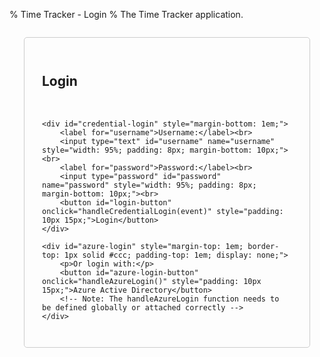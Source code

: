 % Time Tracker - Login
% The Time Tracker application.

<div id="login-form" style="padding: 2em; border: 1px solid #ccc; border-radius: 5px; max-width: 400px; margin: 2em auto;">
    <h2>Login</h2>
    <div id="login-status" style="color: red; margin-bottom: 15px; font-weight: bold; padding: 8px; border-radius: 4px;"></div>

    <div id="credential-login" style="margin-bottom: 1em;">
        <label for="username">Username:</label><br>
        <input type="text" id="username" name="username" style="width: 95%; padding: 8px; margin-bottom: 10px;"><br>
        <label for="password">Password:</label><br>
        <input type="password" id="password" name="password" style="width: 95%; padding: 8px; margin-bottom: 10px;"><br>
        <button id="login-button" onclick="handleCredentialLogin(event)" style="padding: 10px 15px;">Login</button>
    </div>

    <div id="azure-login" style="margin-top: 1em; border-top: 1px solid #ccc; padding-top: 1em; display: none;">
        <p>Or login with:</p>
        <button id="azure-login-button" onclick="handleAzureLogin()" style="padding: 10px 15px;">Azure Active Directory</button> 
        <!-- Note: The handleAzureLogin function needs to be defined globally or attached correctly -->
    </div>
</div>

<script>
// Add polyfill for window.crypto.randomUUID if not available
if (!window.crypto.randomUUID) {
    window.crypto.randomUUID = function() {
        // Create a UUID v4 implementation
        return 'xxxxxxxx-xxxx-4xxx-yxxx-xxxxxxxxxxxx'.replace(/[xy]/g, function(c) {
            const r = Math.random() * 16 | 0;
            const v = c === 'x' ? r : (r & 0x3 | 0x8);
            return v.toString(16);
        });
    };
    console.log('Added polyfill for window.crypto.randomUUID');
}

// Add to immediately check for Azure config
(async function checkAzureConfig() {
    console.log("Immediately checking Azure AD configuration...");
    const azureLoginSection = document.getElementById('azure-login');
    
    try {
        // Fetch the configuration directly
        const response = await fetch('/timetagger/api/v2/public_auth_config');
        if (!response.ok) {
            throw new Error(`Failed to fetch auth config: ${response.status} ${await response.text()}`);
        }
        
        const config = await response.json();
        console.log("Azure AD Config:", config);
        
        // Update UI based on configuration
        if (azureLoginSection) {
            if (config.azure_auth_enabled === true && 
                config.azure_client_id && 
                config.azure_tenant_id && 
                config.azure_redirect_uri) {
                
                console.log("Azure AD is enabled and properly configured");
                // Show with a slight delay to ensure DOM is fully loaded
                setTimeout(() => {
                    azureLoginSection.style.display = 'block';
                }, 300);
            } else {
                console.log("Azure AD is disabled or improperly configured");
                azureLoginSection.style.display = 'none';
                
                // Clear any Azure AD related localStorage items
                localStorage.removeItem('azure_access_token');
                localStorage.removeItem('azure_id_token');
                localStorage.removeItem('azure_refresh_token');
                localStorage.removeItem('azure_token_expiration');
                localStorage.removeItem('azure_username');
                localStorage.removeItem('azure_auth_state');
                localStorage.removeItem('azure_original_page');
                localStorage.removeItem('azure_webtoken_azure');
            }
        }
    } catch (error) {
        console.error("Error checking Azure AD config:", error);
        // Hide Azure login section on error
        if (azureLoginSection) {
            azureLoginSection.style.display = 'none';
        }
    }
})();

// Remove placeholder window variables - config will come from API
// window.AZURE_CLIENT_ID = '{{ timetagger_azure_client_id }}';
// window.AZURE_TENANT_ID = '{{ timetagger_azure_tenant_id }}';
// window.AZURE_REDIRECT_URI = '{{ timetagger_azure_redirect_uri }}';
// window.AZURE_CLIENT_SECRET = '{{ timetagger_azure_client_secret }}';

// Azure AD auth handler class definition - MOVED TO TOP
class AzureAuthHandler {
    constructor(config) {
        this.config = config;
    }
    
    async login() {
        try {
            // Validate configuration
            if (!this.config.clientId) {
                throw new Error('Azure AD client ID is not configured');
            }
            if (!this.config.tenantId) {
                throw new Error('Azure AD tenant ID is not configured');
            }
            
            // Store the original page URL
            const originalPage = document.referrer || '/timetagger/app/';
            localStorage.setItem("azure_original_page", originalPage);
            
            // Generate state for CSRF protection (with polyfill support)
            const state = window.crypto.randomUUID();
            localStorage.setItem("azure_auth_state", state);
            
            // Build authorization URL
            const authUrl = `${this.config.authority}/oauth2/v2.0/authorize`;
            const params = {
                client_id: this.config.clientId,
                response_type: "code",
                redirect_uri: this.config.redirectUri,
                response_mode: "query",
                scope: this.config.scope,
                state: state
            };
            
            // Redirect to Azure AD login
            window.location.href = authUrl + "?" + Object.entries(params)
                .map(([k, v]) => `${k}=${encodeURIComponent(v)}`)
                .join("&");
            
        } catch (error) {
            console.error("Azure AD login failed:", error);
            updateStatus('Azure AD login failed: ' + error.message, 'error');
            throw error;
        }
    }
    
    async handleCallback(code, state) {
        console.log("Processing authorization code with state validation");
        
        // Check if the state matches
        const storedState = localStorage.getItem('azure_auth_state');
        console.log("State validation:", {
            receivedState: state,
            storedState: storedState,
            matches: state === storedState,
            hasStoredState: !!storedState
        });
        
        if (!code || !state) {
            console.error("handleCallback called without code or state argument", {
                hasCode: !!code,
                hasState: !!state
            });
            this.updateStatus('Azure AD authentication failed - missing params', 'error');
            return;
        }
        
        if (state !== storedState) {
            console.error("State mismatch - possible CSRF attack", {
                receivedState: state,
                storedState: storedState
            });
            this.updateStatus('Azure AD authentication failed - state mismatch', 'error');
            return;
        }
        
        try {
            console.log("Preparing to exchange code for tokens", {
                redirectUri: this.config.redirectUri,
                clientId: this.config.clientId,
                hasClientSecret: !!this.config.clientSecret,
                scope: this.config.scope,
                authority: this.config.authority
            });
            
            const tokenData = {
                code: code,
                redirect_uri: this.config.redirectUri,
                client_id: this.config.clientId,
                client_secret: this.config.clientSecret,
                scope: this.config.scope,
                grant_type: 'authorization_code'
            };
            
            console.log("Token exchange request payload:", {
                ...tokenData,
                client_secret: '[REDACTED]'
            });
            
            try {
                console.log("Sending token exchange request to:", '/timetagger/api/v2/token_exchange');
                const response = await fetch('/timetagger/api/v2/token_exchange', {
                    method: 'POST',
                    headers: {
                        'content-type': 'application/json'
                    },
                    body: JSON.stringify(tokenData)
                });
                
                console.log("Token exchange response:", {
                    status: response.status,
                    statusText: response.statusText,
                    headers: Object.fromEntries(response.headers)
                });
                
                if (!response.ok) {
                    const errorText = await response.text();
                    console.error("Token exchange failed:", {
                        status: response.status,
                        statusText: response.statusText,
                        error: errorText
                    });
                    this.updateStatus('Azure AD authentication failed - token exchange error', 'error');
                    return;
                }
                
                const tokens = await response.json();
                console.log("Token exchange successful", {
                    hasAccessToken: !!tokens.access_token,
                    hasIdToken: !!tokens.id_token,
                    hasRefreshToken: !!tokens.refresh_token,
                    expiresIn: tokens.expires_in
                });
                
                // Process and store tokens
                await this.processTokens(tokens);
                
            } catch (error) {
                console.error('Error during token exchange:', error);
                this.updateStatus('Azure AD authentication failed - error during token exchange', 'error');
                throw error;
            }
        } catch (error) {
            console.error('Error during callback processing:', error);
            this.updateStatus('Azure AD authentication failed - error during token exchange', 'error');
            throw error;
        }
    }

    // Process and store tokens received from the token exchange
    async processTokens(tokens) {
        console.log('Processing tokens from token exchange');
        
        // Store the tokens
        if (tokens.access_token) {
            localStorage.setItem('azure_access_token', tokens.access_token);
            console.log('Access token stored');
        }
        
        if (tokens.id_token) {
            // Parse the ID token to extract user information
            try {
                const idTokenParts = tokens.id_token.split('.');
                const payload = JSON.parse(atob(idTokenParts[1]));
                console.log('ID token parsed', {
                    username: payload.preferred_username || payload.email,
                    name: payload.name,
                    exp: new Date(payload.exp * 1000).toLocaleString()
                });
                
                // Validate token expiration
                const now = Math.floor(Date.now() / 1000);
                if (payload.exp && payload.exp < now) {
                    console.error('ID token is expired', {
                        expiration: new Date(payload.exp * 1000).toLocaleString(),
                        now: new Date(now * 1000).toLocaleString()
                    });
                    this.updateStatus('Azure AD authentication failed - token is expired', 'error');
                    return;
                }
                
                // Store the ID token and username
                localStorage.setItem('azure_id_token', tokens.id_token);
                localStorage.setItem('azure_username', payload.preferred_username || payload.email);
                
                // Set token expiration time
                if (payload.exp) {
                    localStorage.setItem('azure_token_expiration', payload.exp);
                }
                
                // Update token status display
                this.updateTokenStatus();
            } catch (error) {
                console.error('Error parsing ID token:', error);
                this.updateStatus('Error processing Azure AD token', 'error');
                return;
            }
        } else {
            console.error('No ID token received from token exchange');
            this.updateStatus('Azure AD authentication failed - no ID token received', 'error');
            return;
        }
        
        // Now use the global getTimeTaggerToken function
        this.updateStatus('Getting TimeTagger token...', 'info');
        try {
            const ttToken = await getTimeTaggerToken();
            if (ttToken) {
                // Get the original page URL or default to the app page
                const originalPage = localStorage.getItem('azure_original_page') || '/timetagger/app/';
                console.log(`Will redirect to: ${originalPage}`);
                
                // Clean up the original page from storage
                localStorage.removeItem('azure_original_page');
                localStorage.removeItem('azure_auth_state');
                
                // Show success message before redirect
                this.updateStatus('Login successful! Redirecting...', 'success');
                
                // Redirect after a short delay
                setTimeout(() => {
                    window.location.href = originalPage;
                }, 1000);
            } else {
                this.updateStatus('Failed to get TimeTagger token', 'error');
            }
        } catch (error) {
            console.error('Error getting TimeTagger token:', error);
            this.updateStatus(`Authentication failed: ${error.message}`, 'error');
        }
    }
    
    // Update the token status display
    updateTokenStatus() {
        // Function is now a no-op since token status elements have been removed
        console.log('Token status display has been disabled');
    }
    
    // Update the TimeTagger token status display
    updateTimeTaggerTokenStatus() {
        // Function is now a no-op since token status elements have been removed
        console.log('TimeTagger token status display has been disabled');
    }

    // Authenticate with TimeTagger using username from Azure AD
    async authenticateWithTimeTagger(username, accessToken) {
        console.log(`Authenticating with TimeTagger as: ${username}`);
        
        try {
            // Base64 encode the auth info
            const authInfo = {
                method: 'azure',
                username: username,
                access_token: accessToken
            };
            
            const authInfoStr = JSON.stringify(authInfo);
            const authInfoBase64 = btoa(authInfoStr);
            
            console.log('Sending authentication request to TimeTagger');
            
            // Send authentication request
            const response = await fetch('/timetagger/api/v2/bootstrap_authentication', {
                method: 'POST',
                body: authInfoBase64
            });
            
            if (!response.ok) {
                const errorText = await response.text();
                console.error(`TimeTagger authentication failed: ${errorText}`);
                this.updateStatus('TimeTagger authentication failed', 'error');
                return;
            }
            
            const data = await response.json();
            
            if (data && data.token) {
                console.log('TimeTagger authentication successful, token received');
                
                // Store the token using tools.js
                if (typeof window.tools?.set_auth_info_from_token === 'function') {
                    window.tools.set_auth_info_from_token(data.token);
                    console.log('Token stored successfully');
                    
                    // Update status and redirect
                    this.updateStatus('Authentication successful, redirecting...', 'success');
                    
                    // Get the original page URL or default to the app page
                    const originalPage = localStorage.getItem('azure_original_page') || '/timetagger/app/';
                    console.log(`Will redirect to: ${originalPage}`);
                    
                    // Clean up the original page from storage
                    localStorage.removeItem('azure_original_page');
                    
                    // Short delay to ensure token is stored and status is shown
                    setTimeout(() => {
                        console.log('Redirecting to:', originalPage);
                        window.location.href = originalPage;
                    }, 1000);
                } else {
                    console.error('tools.set_auth_info_from_token not available');
                    this.updateStatus('Error storing authentication token', 'error');
                }
            } else {
                console.error('No token received from TimeTagger');
                this.updateStatus('No token received from TimeTagger', 'error');
            }
        } catch (error) {
            console.error('Error during TimeTagger authentication:', error);
            this.updateStatus('Error during TimeTagger authentication', 'error');
        }
    }

    // Update status message with type (success, error, info)
    updateStatus(message, type = 'info') {
        const statusElement = document.getElementById('login-status');
        if (statusElement) {
            statusElement.textContent = message;
            
            // Set styling based on message type
            if (type === 'error') {
                statusElement.style.backgroundColor = '#ffebee';
                statusElement.style.color = '#c62828';
                statusElement.style.border = '1px solid #ef9a9a';
            } else if (type === 'success') {
                statusElement.style.backgroundColor = '#e8f5e9';
                statusElement.style.color = '#2e7d32';
                statusElement.style.border = '1px solid #a5d6a7';
            } else {
                statusElement.style.backgroundColor = '#e3f2fd';
                statusElement.style.color = '#1565c0';
                statusElement.style.border = '1px solid #90caf9';
            }
            
            // Keep message displayed
            statusElement.style.display = 'block';
        }
        
        console.log(`Status update (${type}):`, message);
    }

    // Get a TimeTagger token using the Azure AD tokens
    async getTimeTaggerToken() {
        try {
            const azureIdToken = localStorage.getItem('azure_id_token');
            const azureAccessToken = localStorage.getItem('azure_access_token');
            
            if (!azureIdToken) {
                throw new Error('Azure ID token not found');
            }
            
            console.log('Getting TimeTagger token with Azure tokens...');
            updateStatus('Authenticating with TimeTagger...', 'info');
            
            // Prepare the auth data
            const authData = {
                method: 'azure',
                id_token: azureIdToken,
                access_token: azureAccessToken || null
            };
            
            // Get username from ID token if possible
            try {
                const [, payload] = azureIdToken.split('.');
                const decodedPayload = JSON.parse(atob(payload));
                authData.username = decodedPayload.preferred_username || decodedPayload.email;
            } catch (e) {
                console.warn('Could not extract username from ID token', e);
            }
            
            console.log('Auth data prepared:', {
                ...authData,
                id_token: authData.id_token ? authData.id_token.substring(0, 20) + '...' : null,
                access_token: authData.access_token ? authData.access_token.substring(0, 20) + '...' : null
            });
            
            // Base64 encode the auth data
            const authDataStr = JSON.stringify(authData);
            const encoder = new TextEncoder();
            const authDataBytes = encoder.encode(authDataStr);
            const authDataBase64 = btoa(String.fromCharCode.apply(null, authDataBytes));
            
            // Call the backend to get a TimeTagger token
            const response = await fetch('/timetagger/api/v2/bootstrap_authentication', {
                method: 'POST',
                headers: {
                    'Accept': 'application/json',
                    'Content-Type': 'application/octet-stream'
                },
                body: authDataBase64
            });
            
            if (!response.ok) {
                const errorText = await response.text();
                console.error('Failed to get TimeTagger token:', {
                    status: response.status,
                    statusText: response.statusText,
                    error: errorText
                });
                throw new Error(`Failed to get TimeTagger token: ${errorText || response.statusText}`);
            }
            
            const data = await response.json();
            if (!data.token) {
                throw new Error('No token received in response');
            }
            
            // Store the token and authentication info
            localStorage.setItem('timetagger_auth_token', data.token);
            
            // Extract the payload from the token
            const [, tokenPayload] = data.token.split('.');
            const decodedToken = JSON.parse(atob(tokenPayload));
            
            // Create and store the auth info
            const authInfo = {
                method: 'azure',
                username: decodedToken.username || authData.username,
                email: authData.username, // Use the email/username from Azure
                is_admin: decodedToken.is_admin
            };
            
            localStorage.setItem('timetagger_auth_info', JSON.stringify(authInfo));
            console.log('TimeTagger token and auth info stored successfully');
            
            updateStatus('Authentication successful', 'success');
            return data.token;
        } catch (error) {
            console.error('Error getting TimeTagger token:', error);
            updateStatus(`Authentication failed: ${error.message}`, 'error');
            return null;
        }
    }
}

// Single azureConfig declaration with empty initial values
const azureConfig = {
    clientId: '',
    tenantId: '',
    redirectUri: '', // Will be set from backend config
    
    get authority() {
        if (!this.tenantId) {
            console.warn('Azure AD tenant ID is not configured.');
            return '';
        }
        return `https://login.microsoftonline.com/${this.tenantId}`;
    },
    get scope() {
        if (!this.clientId) {
            console.warn('Azure AD client ID is not configured.');
            return 'openid profile email';
        }
        return `openid profile email ${this.clientId}/.default`;
    }
};

// Azure AD auth handler - instantiate with initial empty config
const azureAuthHandler = new AzureAuthHandler(azureConfig);

// Log the initial (empty) config state
console.log("Azure Config Initial Structure:", azureConfig);

// Initialize on page load
window.addEventListener('load', async function() {
    const statusEl = document.getElementById('login-status');
    const credentialLoginButton = document.getElementById('login-button');
    const azureLoginSection = document.getElementById('azure-login');
    const azureLoginButton = document.getElementById('azure-login-button');

    // Check URL for error parameters
    const urlParams = new URLSearchParams(window.location.search);
    const error = urlParams.get('error');
    const errorMsg = urlParams.get('error_msg');
    
    // Display error message if present in URL parameters
    if (error || errorMsg) {
        updateStatus(errorMsg || "Authentication failed: " + error, 'error');
    }

    // Hide Azure section initially
    if(azureLoginSection) azureLoginSection.style.display = 'none';

    try {
        if (statusEl) statusEl.textContent = 'Loading scripts and configuration...';
        
        // Load required scripts first
        await loadScriptSequentially([
            '/timetagger/app/tools.js',       
            '/timetagger/app/utils.js',      
            '/timetagger/app/dt.js',         
            '/timetagger/app/stores.js',     
            '/timetagger/app/dialogs.js',    
            '/timetagger/app/front.js'       
        ]);

        // Wait for scripts to initialize
        if (statusEl) statusEl.textContent = 'Initializing tools...';
        await waitForScripts();

        // Fetch public auth config from our new API endpoint
        if (statusEl) statusEl.textContent = 'Fetching authentication configuration...';
        try {
            const response = await fetch('/timetagger/api/v2/public_auth_config');
            if (!response.ok) {
                throw new Error(`Failed to fetch auth config: ${response.status} ${await response.text()}`);
            }
            
            const publicAuthConfig = await response.json();
            console.log("Public Auth Config fetched:", publicAuthConfig);
            
            // Update azureConfig with values from the API
            if (publicAuthConfig.azure_auth_enabled) {
                azureConfig.clientId = publicAuthConfig.azure_client_id;
                azureConfig.tenantId = publicAuthConfig.azure_tenant_id;
                azureConfig.redirectUri = publicAuthConfig.azure_redirect_uri;
                
                // Update UI for Azure login
                if (azureLoginSection) {
                    if (azureConfig.clientId && azureConfig.tenantId && azureConfig.redirectUri) {
                        console.log("WINDOW LOAD: Azure AD enabled with valid configuration");
                        azureLoginSection.style.display = 'block';
                        if (azureLoginButton) azureLoginButton.disabled = false;
                    } else {
                        console.warn('Azure AD is enabled but configuration is incomplete:', publicAuthConfig);
                        azureLoginSection.innerHTML = '<p>Azure AD login is enabled but not fully configured.</p>';
                        azureLoginSection.style.display = 'block';
                    }
                }
            } else {
                console.log("WINDOW LOAD: Azure AD auth is disabled via backend config.");
                if (azureLoginSection) {
                    console.log("WINDOW LOAD: Hiding Azure login section");
                    azureLoginSection.style.display = 'none';
                }
                
                // Clear any Azure AD related localStorage items when disabled
                localStorage.removeItem('azure_access_token');
                localStorage.removeItem('azure_id_token');
                localStorage.removeItem('azure_refresh_token');
                localStorage.removeItem('azure_token_expiration');
                localStorage.removeItem('azure_username');
                localStorage.removeItem('azure_auth_state');
                localStorage.removeItem('azure_original_page');
                localStorage.removeItem('azure_webtoken_azure');
                console.log("WINDOW LOAD: Cleared all Azure AD related localStorage items");
            }
            
            if (statusEl) {
                statusEl.textContent = 'Configuration loaded successfully';
                setTimeout(() => { 
                    if (statusEl.textContent === 'Configuration loaded successfully') 
                        statusEl.textContent = ''; 
                }, 2000);
            }
            
        } catch (error) {
            console.error('Error fetching auth config:', error);
            if (statusEl) statusEl.textContent = `Failed to load auth configuration: ${error.message}`;
            if (azureLoginSection) azureLoginSection.style.display = 'none';
        }

        // --- Setup global login handlers --- 
        window.handleAzureLogin = async function() {
            if (!azureConfig.clientId || !azureConfig.tenantId) {
                 alert("Azure AD is not configured correctly.");
                 return;
            }
            try {
                // Use the globally defined azureAuthHandler instance (which now has updated config)
                await azureAuthHandler.login(); 
            } catch (error) {
                console.error('Login failed:', error);
                alert(`Login failed: ${error.message}`);
            }
        };

        // --- Handle potential Azure callback --- 
        const urlParams = new URLSearchParams(window.location.search);
        const initialCode = urlParams.get('code');
        const initialState = urlParams.get('state');
        const error = urlParams.get('error');
        const errorDescription = urlParams.get('error_description');

        console.log("Checking for Azure AD callback parameters:", {
            hasCode: !!initialCode,
            hasState: !!initialState,
            error,
            errorDescription,
            currentConfig: {
                clientId: azureConfig.clientId,
                tenantId: azureConfig.tenantId,
                redirectUri: azureConfig.redirectUri,
                authority: azureConfig.authority,
                scope: azureConfig.scope
            }
        });

        if (error) {
            console.error(`Azure AD Callback Error: ${error} - ${errorDescription}`);
            updateStatus(`Azure AD login failed: ${errorDescription || error}`, 'error');
        } else if (initialCode && initialState) {
            // Only handle callback if Azure AD is enabled according to public config
            if (publicAuthConfig?.azure_auth_enabled && azureConfig.clientId && azureConfig.tenantId) {
                console.log("Processing Azure AD callback with config:", {
                    clientId: azureConfig.clientId,
                    tenantId: azureConfig.tenantId,
                    redirectUri: azureConfig.redirectUri,
                    authority: azureConfig.authority
                });
                
                if (statusEl) statusEl.textContent = 'Processing Azure AD login...';
                if (azureLoginButton) azureLoginButton.disabled = true;
                if (credentialLoginButton) credentialLoginButton.disabled = true;
                
                try {
                    // Process callback - handler uses updated azureConfig
                    await azureAuthHandler.handleCallback(initialCode, initialState);
                } catch (error) {
                    console.error("Error during Azure AD callback processing:", error);
                    if (statusEl) statusEl.textContent = `Azure AD login failed: ${error.message}`;
                    // Re-enable buttons on error
                    if (azureLoginButton) azureLoginButton.disabled = false;
                    if (credentialLoginButton) credentialLoginButton.disabled = false;
                }
            } else {
                console.warn("Callback detected but Azure AD is not properly configured:", {
                    enabled: publicAuthConfig?.azure_auth_enabled,
                    hasClientId: !!azureConfig.clientId,
                    hasTenantId: !!azureConfig.tenantId,
                    config: azureConfig
                });
                updateStatus("Login callback ignored; Azure AD not properly configured.", "error");
            }
        } else {
            // Not in a callback state, enable buttons if needed
            console.log("Not in callback mode.");
            if (credentialLoginButton) credentialLoginButton.disabled = false;
            // Azure button enablement is handled above based on publicAuthConfig
        }

    } catch (error) {
        console.error('Initialization failed:', error);
        if (statusEl) {
            statusEl.textContent = `Failed to initialize: ${error.message}. Please check console.`;
        }
        // Ensure buttons are usable if init fails
        if (credentialLoginButton) credentialLoginButton.disabled = false; 
        if (azureLoginButton) azureLoginButton.disabled = false; // Consider context
    }
});

// Function to load scripts sequentially
async function loadScriptSequentially(scripts) {
    for (const script of scripts) {
        try {
            console.log('Loading script:', script);
            await new Promise((resolve, reject) => {
                const scriptEl = document.createElement('script');
                scriptEl.src = script;
                scriptEl.onload = () => {
                    console.log('Successfully loaded:', script);
                    resolve();
                };
                scriptEl.onerror = (event) => {
                    console.error('Failed to load script:', script, event);
                    reject(new Error(`Failed to load script: ${script} (${event.type})`));
                };
                document.head.appendChild(scriptEl);
            });
            
            // Add a small delay after loading dt.js to ensure it's initialized
            if (script.includes('dt.js')) {
                await new Promise(resolve => setTimeout(resolve, 200));
            }
        } catch (error) {
            console.error('Script loading error:', error);
            const statusEl = document.getElementById('status');
            if (statusEl) {
                statusEl.textContent = `Failed to load script: ${error.message}`;
            }
            throw error;
        }
    }
}

// Function to check if scripts are loaded
async function waitForScripts() {
    // Wait for tools to be available
    let attempts = 0;
    while (!window.tools && attempts < 50) {
        await new Promise(resolve => setTimeout(resolve, 100));
        attempts++;
    }
    if (!window.tools) {
        throw new Error('Failed to initialize tools');
    }
}

// Function to check token status - KEPT FOR NOW, BUT NOT CALLED ON LOAD
function checkTokenStatus() {
    console.log('Token status check function is now disabled');
    // This function is retained but not used since the token status elements were removed
}

// Helper function to log to both console and debug display
function debugLog(message, type = 'info') {
    // Log to console
    console.log(message);
    
    // Log to debug display
    const debugOutput = document.getElementById('debug-output');
    if (debugOutput) {
        const entry = document.createElement('div');
        entry.className = `debug-entry ${type}`;
        entry.textContent = `${new Date().toISOString().slice(11, 23)} [${type.toUpperCase()}] ${message}`;
        debugOutput.appendChild(entry);
        
        // Auto-scroll to bottom
        debugOutput.scrollTop = debugOutput.scrollHeight;
        
        // Show debug container if hidden
        const debugContainer = document.getElementById('debug-container');
        if (debugContainer) {
            debugContainer.style.display = 'block';
        }
    }
}

// Add local login handler
async function handleLocalLogin() {
    try {
        const username = document.getElementById('local-username').value.trim();
        const password = document.getElementById('local-password').value.trim();
        
        if (!username || !password) {
            const statusEl = document.getElementById('login-status');
            if (statusEl) {
                statusEl.textContent = 'Please enter both username and password';
                statusEl.style.color = 'red';
            }
            return;
        }
        
        // Base64 encode the auth info for local login
        const authInfo = {
            method: 'usernamepassword',
            username: username,
            password: password
        };
        const authInfoStr = JSON.stringify(authInfo);
        const authInfoBase64 = btoa(authInfoStr);
        
        console.log('Sending local authentication request');
        
        // Send authentication request
        const response = await fetch('/timetagger/api/v2/bootstrap_authentication', {
            method: 'POST',
            body: authInfoBase64
        });
        
        if (!response.ok) {
            const errorText = await response.text();
            console.error(`Local authentication failed: ${errorText}`);
            const statusEl = document.getElementById('login-status');
            if (statusEl) statusEl.textContent = 'Local authentication failed: Invalid credentials';
            return;
        }
        
        const data = await response.json();
        
        if (data && data.token) {
            console.log('Local authentication successful');
            
            // Store the token using tools.js
            if (typeof window.tools?.set_auth_info_from_token === 'function') {
                window.tools.set_auth_info_from_token(data.token);
                console.log('Token stored successfully');
                
                // Redirect to app
                window.location.href = '/timetagger/app/';
            } else {
                console.error('tools.set_auth_info_from_token not available');
                const statusEl = document.getElementById('login-status');
                if (statusEl) statusEl.textContent = 'Error storing authentication token';
            }
        }
    } catch (error) {
        console.error('Local login failed:', error);
        const statusEl = document.getElementById('login-status');
        if (statusEl) statusEl.textContent = `Local login failed: ${error.message}`;
    }
}

// Function to toggle local login form visibility
function toggleLocalLoginForm() {
    const form = document.getElementById('local-login-form');
    if (form.style.display === 'none' || !form.style.display) {
        form.style.display = 'block';
    } else {
        form.style.display = 'none';
    }
}

// Handle logout message
function showLogoutMessage() {
    const urlParams = new URLSearchParams(window.location.search);
    const message = urlParams.get('message');
    
    if (message === 'logged_out') {
        const messageDiv = document.createElement('div');
        messageDiv.className = 'status-message success';
        messageDiv.innerHTML = '<i class="fas fa-check-circle"></i> You have been successfully logged out.';
        
        // Insert at the top of the content
        const content = document.querySelector('#main-content');
        content.insertBefore(messageDiv, content.firstChild);
        
        // Remove the message parameter from URL
        const newUrl = window.location.pathname;
        window.history.replaceState({}, document.title, newUrl);
        
        // Fade out the message after 5 seconds
        setTimeout(() => {
            messageDiv.style.opacity = '0';
            setTimeout(() => messageDiv.remove(), 1000);
        }, 5000);
    }
}

// Call this when the page loads
window.addEventListener('load', showLogoutMessage);

// Ensure tools.js is loaded or provide a placeholder if needed
window.tools = window.tools || {
    set_auth_info_from_token: function(token) {
        localStorage.setItem('timetagger_auth_token', token);
        console.log("Auth token stored in localStorage (placeholder).");
    }
};

// Helper function to update status messages
function updateStatus(message, type = 'info') {
    const statusEl = document.getElementById('login-status');
    
    // Clear previous styling
    statusEl.style.backgroundColor = '';
    statusEl.style.border = '';
    statusEl.style.padding = '8px';
    statusEl.style.borderRadius = '4px';
    
    // Apply styling based on message type
    if (type === 'error') {
        statusEl.style.color = 'white';
        statusEl.style.backgroundColor = '#dc3545';
        statusEl.style.border = '1px solid #c82333';
    } else if (type === 'success') {
        statusEl.style.color = 'white';
        statusEl.style.backgroundColor = '#28a745';
        statusEl.style.border = '1px solid #218838';
    } else if (type === 'warning') {
        statusEl.style.color = '#212529';
        statusEl.style.backgroundColor = '#ffc107';
        statusEl.style.border = '1px solid #e0a800';
    } else {
        statusEl.style.color = 'black';
    }
    
    // Check for "Access denied" message and highlight it specially
    if (message.includes('Access denied')) {
        statusEl.style.color = 'white';
        statusEl.style.backgroundColor = '#dc3545';
        statusEl.style.border = '1px solid #c82333';
        statusEl.style.fontWeight = 'bold';
    }
    
    statusEl.textContent = message;
    statusEl.style.display = message ? 'block' : 'none';
    
    // Validate tokens after status update
    validateTokens();
}

// --- Credential Login Handler ---
async function handleCredentialLogin(event) {
    event.preventDefault();
    
    const username = document.getElementById('username').value;
    const password = document.getElementById('password').value;
    
    if (!username || !password) {
        updateStatus('Please enter both username and password', 'error');
        return;
    }
    
    try {
        // Create auth info object
        const authInfo = {
            method: 'usernamepassword',
            username: username,
            password: password
        };
        
        // Base64 encode the auth info - ensure proper UTF-8 encoding
        const authInfoStr = JSON.stringify(authInfo);
        const encoder = new TextEncoder();
        const authInfoBytes = encoder.encode(authInfoStr);
        const authInfoBase64 = btoa(String.fromCharCode.apply(null, authInfoBytes));
        
        console.log('Sending authentication request...');
        const response = await fetch('/timetagger/api/v2/bootstrap_authentication', {
            method: 'POST',
            headers: {
                'Accept': 'application/json'
            },
            body: authInfoBase64
        });
        
        if (!response.ok) {
            const errorText = await response.text();
            console.error('Authentication failed:', {
                status: response.status,
                statusText: response.statusText,
                error: errorText
            });
            throw new Error(`Authentication failed: ${errorText || response.statusText}`);
        }
        
        const data = await response.json();
        if (!data.token) {
            throw new Error('No token received in response');
        }
        
        // Store the authentication token
        localStorage.setItem('timetagger_auth_token', data.token);
        localStorage.setItem('timetagger_auth_info', JSON.stringify({
            method: 'usernamepassword',
            username: username
        }));
        
        updateStatus('Successfully logged in', 'success');
        validateTokens(); // Validate tokens after successful login
        
        // Redirect after a short delay
        setTimeout(() => {
            window.location.href = '/timetagger/app';
        }, 1000);
    } catch (error) {
        console.error('Login error:', error);
        updateStatus(`Login failed: ${error.message}`, 'error');
        validateTokens(); // Validate tokens even after error
    }
}

// Add token validation function
async function validateTokens() {
    console.log('Token validation is now simplified (UI components removed)');
    
    // Check Azure AD tokens
    try {
        const azureIdToken = localStorage.getItem('azure_id_token');
        const azureAccessToken = localStorage.getItem('azure_access_token');
        
        if (azureIdToken) {
            try {
                const [, payload] = azureIdToken.split('.');
                const decodedPayload = JSON.parse(atob(payload));
                const isValid = Date.now() < decodedPayload.exp * 1000;
                console.log('Azure ID Token:', {
                    username: decodedPayload.preferred_username || 'N/A',
                    expires: new Date(decodedPayload.exp * 1000).toLocaleString(),
                    valid: isValid
                });
            } catch (e) {
                console.error('Error parsing ID Token:', e.message);
            }
        } else {
            console.log('Azure ID Token: Not found');
        }
        
        // Check access token
        if (azureAccessToken) {
            console.log('Azure Access Token: Present');
        } else {
            console.log('Azure Access Token: Not found');
        }
    } catch (e) {
        console.error('Error checking Azure tokens:', e.message);
    }
    
    // Check TimeTagger token
    try {
        const ttToken = localStorage.getItem('timetagger_auth_token');
        const ttAuthInfo = localStorage.getItem('timetagger_auth_info');
        
        if (ttToken) {
            try {
                const [, payload] = ttToken.split('.');
                const decodedPayload = JSON.parse(atob(payload));
                const isValid = Date.now() < decodedPayload.expires * 1000;
                console.log('TimeTagger Token:', {
                    username: decodedPayload.username || 'N/A',
                    admin: decodedPayload.is_admin ? 'Yes' : 'No',
                    expires: new Date(decodedPayload.expires * 1000).toLocaleString(),
                    valid: isValid
                });
            } catch (e) {
                console.error('Error parsing TimeTagger Token:', e.message);
            }
        } else {
            console.log('TimeTagger Token: Not found');
        }
    } catch (e) {
        console.error('Error checking TimeTagger token:', e.message);
    }
}

// Add to the script section
window.addEventListener('load', async () => {
    console.log('Page loaded, validating tokens...');
    await validateTokens();
    
    // Check URL for callback parameters
    const urlParams = new URLSearchParams(window.location.search);
    const code = urlParams.get('code');
    const state = urlParams.get('state');
    
    if (code && state) {
        console.log('Found callback parameters, handling Azure AD callback...');
        try {
            // Get Azure config
            const response = await fetch('/timetagger/api/v2/public_auth_config');
            if (!response.ok) {
                throw new Error('Failed to get Azure AD configuration');
            }
            const config = await response.json();
            
            // Initialize Azure auth handler
            const azureAuth = new AzureAuthHandler({
                clientId: config.azure_client_id,
                tenantId: config.azure_tenant_id,
                redirectUri: config.azure_redirect_uri,
                clientSecret: config.azure_client_secret,
                authority: config.azure_instance || 'https://login.microsoftonline.com/' + config.azure_tenant_id,
                scope: 'openid profile email'
            });
            
            // Handle the callback
            await azureAuth.handleCallback(code, state);
        } catch (error) {
            console.error('Error handling Azure AD callback:', error);
            updateStatus('Failed to handle Azure AD callback: ' + error.message, 'error');
        }
    }
});

// Function to get TimeTagger token from Azure tokens
async function getTimeTaggerToken() {
    try {
        const azureIdToken = localStorage.getItem('azure_id_token');
        const azureAccessToken = localStorage.getItem('azure_access_token');
        
        if (!azureIdToken) {
            throw new Error('Azure ID token not found');
        }
        
        console.log('Getting TimeTagger token with Azure tokens...');
        updateStatus('Authenticating with TimeTagger...', 'info');
        
        // Prepare the auth data
        const authData = {
            method: 'azure',
            id_token: azureIdToken,
            access_token: azureAccessToken || null
        };
        
        // Get username from ID token if possible
        try {
            const [, payload] = azureIdToken.split('.');
            const decodedPayload = JSON.parse(atob(payload));
            authData.username = decodedPayload.preferred_username || decodedPayload.email;
        } catch (e) {
            console.warn('Could not extract username from ID token', e);
        }
        
        console.log('Auth data prepared:', {
            ...authData,
            id_token: authData.id_token ? authData.id_token.substring(0, 20) + '...' : null,
            access_token: authData.access_token ? authData.access_token.substring(0, 20) + '...' : null
        });
        
        // Base64 encode the auth data
        const authDataStr = JSON.stringify(authData);
        const encoder = new TextEncoder();
        const authDataBytes = encoder.encode(authDataStr);
        const authDataBase64 = btoa(String.fromCharCode.apply(null, authDataBytes));
        
        // Call the backend to get a TimeTagger token
        const response = await fetch('/timetagger/api/v2/bootstrap_authentication', {
            method: 'POST',
            headers: {
                'Accept': 'application/json',
                'Content-Type': 'application/octet-stream'
            },
            body: authDataBase64
        });
        
        if (!response.ok) {
            const errorText = await response.text();
            console.error('Failed to get TimeTagger token:', {
                status: response.status,
                statusText: response.statusText,
                error: errorText
            });
            throw new Error(`Failed to get TimeTagger token: ${errorText || response.statusText}`);
        }
        
        const data = await response.json();
        if (!data.token) {
            throw new Error('No token received in response');
        }
        
        // Store the token and authentication info
        localStorage.setItem('timetagger_auth_token', data.token);
        
        // Extract the payload from the token
        const [, tokenPayload] = data.token.split('.');
        const decodedToken = JSON.parse(atob(tokenPayload));
        
        // Create and store the auth info
        const authInfo = {
            method: 'azure',
            username: decodedToken.username || authData.username,
            email: authData.username, // Use the email/username from Azure
            is_admin: decodedToken.is_admin
        };
        
        localStorage.setItem('timetagger_auth_info', JSON.stringify(authInfo));
        console.log('TimeTagger token and auth info stored successfully');
        
        updateStatus('Authentication successful', 'success');
        return data.token;
    } catch (error) {
        console.error('Error getting TimeTagger token:', error);
        updateStatus(`Authentication failed: ${error.message}`, 'error');
        return null;
    }
}

</script>

<div id="debug-container" style="display: none;">
    <div id="debug-output"></div>
</div>

<style>
#debug-container {
    margin-top: 20px;
    padding: 10px;
    background: #f5f5f5;
    border-radius: 4px;
}

#debug-output {
    max-height: 200px;
    overflow-y: auto;
    font-family: monospace;
    font-size: 12px;
    white-space: pre-wrap;
}

.debug-entry {
    padding: 2px 5px;
    border-bottom: 1px solid #ddd;
}

.debug-entry.error {
    color: #d13438;
    background: #fff3f3;
}

.debug-entry.success {
    color: #107c10;
    background: #e6f7e6;
}

.login-container {
    max-width: 400px;
    margin: 100px auto;
    padding: 20px;
    text-align: center;
    background: white;
    border-radius: 8px;
    box-shadow: 0 2px 4px rgba(0,0,0,0.1);
}

.error-message {
    color: #d13438;
    background-color: #fff3f3;
    padding: 10px;
    margin: 10px 0;
    border-radius: 4px;
    border: 1px solid #d13438;
    font-size: 14px;
    display: none;
}

.error-message:not(:empty) {
    display: block;
}

button {
    background-color: #0078d4;
    color: white;
    border: none;
    padding: 12px 24px;
    border-radius: 4px;
    cursor: pointer;
    font-size: 16px;
    margin-top: 20px;
    transition: background-color 0.2s;
}

button:hover:not(:disabled) {
    background-color: #106ebe;
}

button:active:not(:disabled) {
    background-color: #005a9e;
}

button:disabled {
    background-color: #ccc;
    cursor: not-allowed;
}

#status {
    margin: 20px 0;
    color: #666;
    font-size: 14px;
}

.login-buttons {
    display: flex;
    flex-direction: column;
    gap: 10px;
    margin-top: 20px;
}

.azure-login-button {
    background-color: #0078d4;
}

.local-login-button {
    background-color: #107c10;
}

.local-login-button:hover:not(:disabled) {
    background-color: #0b5a0b;
}

.local-login-button:active:not(:disabled) {
    background-color: #094509;
}

.local-login-form {
    margin-top: 20px;
    padding: 20px;
    background: #f9f9f9;
    border-radius: 4px;
    border: 1px solid #ddd;
    display: flex;
    flex-direction: column;
    gap: 10px;
}

.local-login-form input {
    padding: 10px;
    border: 1px solid #ddd;
    border-radius: 4px;
    font-size: 14px;
}

.local-login-form input:focus {
    border-color: #107c10;
    outline: none;
}

.local-login-submit {
    background-color: #107c10;
    color: white;
    border: none;
    padding: 10px;
    border-radius: 4px;
    cursor: pointer;
    font-size: 14px;
    margin-top: 10px;
}

.local-login-submit:hover:not(:disabled) {
    background-color: #0b5a0b;
}

.local-login-submit:active:not(:disabled) {
    background-color: #094509;
}

.status-message {
    margin: 1em 0;
    padding: 1em;
    border-radius: 4px;
    text-align: center;
    transition: opacity 1s;
}

.status-message.success {
    background-color: #e8f5e9;
    color: #2e7d32;
    border: 1px solid #c8e6c9;
}

.status-message i {
    margin-right: 0.5em;
}

.token-status {
    margin: 20px 0;
    padding: 15px;
    border: 1px solid #ddd;
    border-radius: 4px;
    background-color: #f9f9f9;
}

.token-status h3 {
    margin: 0 0 15px 0;
    color: #333;
}

.token-section {
    margin-bottom: 15px;
}

.token-section h4 {
    margin: 0 0 10px 0;
    color: #666;
}

.token-section pre {
    margin: 0;
    padding: 10px;
    background-color: #fff;
    border: 1px solid #eee;
    border-radius: 3px;
    white-space: pre-wrap;
    word-wrap: break-word;
    font-family: monospace;
    font-size: 12px;
    line-height: 1.4;
}
</style>

